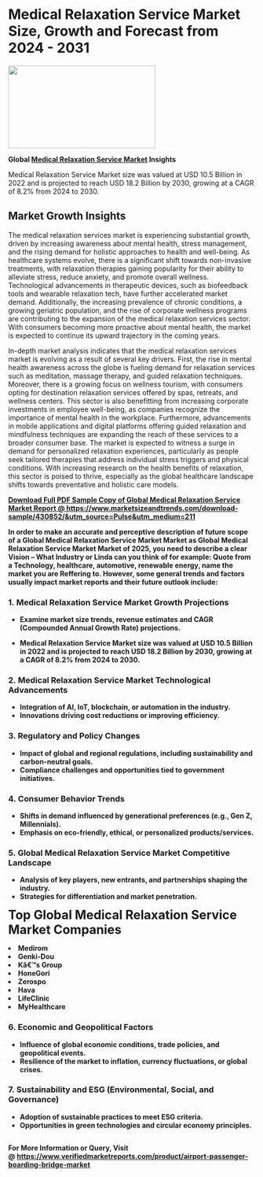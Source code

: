 <H1>Medical Relaxation Service Market Size, Growth and Forecast from 2024 - 2031</H1><img class="aligncenter size-medium wp-image-584254" src="https://thirdeyenews.in/wp-content/uploads/2024/09/Global-Market-Research-300x168.jpeg" alt="" width="300" height="168" /><p><strong>Global&nbsp;<a href="https://www.marketsizeandtrends.com/download-sample/430852/&amp;utm_source=Pulse&amp;utm_medium=211">Medical Relaxation Service Market</a> Insights</strong></p><p>Medical Relaxation Service Market size was valued at USD 10.5 Billion in 2022 and is projected to reach USD 18.2 Billion by 2030, growing at a CAGR of 8.2% from 2024 to 2030.</p><p><h2>Market Growth Insights</h2> <p>The medical relaxation services market is experiencing substantial growth, driven by increasing awareness about mental health, stress management, and the rising demand for holistic approaches to health and well-being. As healthcare systems evolve, there is a significant shift towards non-invasive treatments, with relaxation therapies gaining popularity for their ability to alleviate stress, reduce anxiety, and promote overall wellness. Technological advancements in therapeutic devices, such as biofeedback tools and wearable relaxation tech, have further accelerated market demand. Additionally, the increasing prevalence of chronic conditions, a growing geriatric population, and the rise of corporate wellness programs are contributing to the expansion of the medical relaxation services sector. With consumers becoming more proactive about mental health, the market is expected to continue its upward trajectory in the coming years.</p> <p><strong><a href="#"></a></strong></p> <p>In-depth market analysis indicates that the medical relaxation services market is evolving as a result of several key drivers. First, the rise in mental health awareness across the globe is fueling demand for relaxation services such as meditation, massage therapy, and guided relaxation techniques. Moreover, there is a growing focus on wellness tourism, with consumers opting for destination relaxation services offered by spas, retreats, and wellness centers. This sector is also benefitting from increasing corporate investments in employee well-being, as companies recognize the importance of mental health in the workplace. Furthermore, advancements in mobile applications and digital platforms offering guided relaxation and mindfulness techniques are expanding the reach of these services to a broader consumer base. The market is expected to witness a surge in demand for personalized relaxation experiences, particularly as people seek tailored therapies that address individual stress triggers and physical conditions. With increasing research on the health benefits of relaxation, this sector is poised to thrive, especially as the global healthcare landscape shifts towards preventative and holistic care models.</p> <p><strong><a href="#"></p><p><span class=""><strong>Download Full PDF Sample Copy of Global Medical Relaxation Service Market Report</strong> @ <a href="https://www.marketsizeandtrends.com/download-sample/430852/&amp;utm_source=Pulse&amp;utm_medium=211" target="_blank">https://www.marketsizeandtrends.com/download-sample/430852/&amp;utm_source=Pulse&amp;utm_medium=211</a></span></p><p>In order to make an accurate and perceptive description of future scope of a Global&nbsp;Medical Relaxation Service Market Market as Global&nbsp;Medical Relaxation Service Market Market of 2025, you need to describe a clear Vision &ndash; What Industry or Linda can you think of for example: Quote from a Technology, healthcare, automotive, renewable energy, name the market you are Reffering to. However, some general trends and factors usually impact market reports and their future outlook include:</p><h3>1.&nbsp;<strong>Medical Relaxation Service Market Growth Projections</strong></h3><ul><li>Examine market size trends, revenue estimates and CAGR (Compounded Annual Growth Rate) projections.</li><li><p>Medical Relaxation Service Market size was valued at USD 10.5 Billion in 2022 and is projected to reach USD 18.2 Billion by 2030, growing at a CAGR of 8.2% from 2024 to 2030.</p></li></ul><h3>2.&nbsp;<strong>Medical Relaxation Service Market Technological Advancements</strong></h3><ul><li>Integration of AI, IoT, blockchain, or automation in the industry.</li><li>Innovations driving cost reductions or improving efficiency.</li></ul><h3>3.&nbsp;<strong>Regulatory and Policy Changes</strong></h3><ul><li>Impact of global and regional regulations, including sustainability and carbon-neutral goals.</li><li>Compliance challenges and opportunities tied to government initiatives.</li></ul><h3>4.&nbsp;<strong>Consumer Behavior Trends</strong></h3><ul><li>Shifts in demand influenced by generational preferences (e.g., Gen Z, Millennials).</li><li>Emphasis on eco-friendly, ethical, or personalized products/services.</li></ul><h3>5.&nbsp;<strong>Global Medical Relaxation Service Market Competitive Landscape</strong></h3><ul><li>Analysis of key players, new entrants, and partnerships shaping the industry.</li><li>Strategies for differentiation and market penetration.</li></ul><p data-pm-slice="1 1 []"><span style="color: inherit; font-family: inherit; font-size: 25px;">Top Global Medical Relaxation Service Market Companies</span></p><div class="" data-test-id=""><p><li>Medirom</li><li> Genki-Dou</li><li> Kâ€™s Group</li><li> HoneGori</li><li> Zerospo</li><li> Hava</li><li> LifeClinic</li><li> MyHealthcare</li></p></div><h3>6.&nbsp;<strong>Economic and Geopolitical Factors</strong></h3><ul><li>Influence of global economic conditions, trade policies, and geopolitical events.</li><li>Resilience of the market to inflation, currency fluctuations, or global crises.</li></ul><h3>7.&nbsp;<strong>Sustainability and ESG (Environmental, Social, and Governance)</strong></h3><ul><li>Adoption of sustainable practices to meet ESG criteria.</li><li>Opportunities in green technologies and circular economy principles.</li></ul><h2><strong style="font-size: 14px;">For More Information or Query, Visit @&nbsp;</strong><a style="background-color: #ffffff; font-size: 14px;" href="https://www.marketsizeandtrends.com/report/medical-relaxation-service-market/" target="_blank">https://www.verifiedmarketreports.com/product/airport-passenger-boarding-bridge-market</a></h2>
